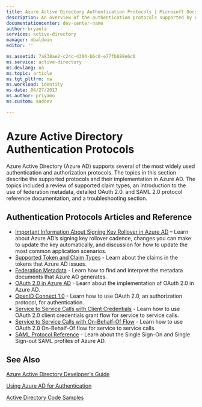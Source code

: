 ```yaml
---
title: Azure Active Directory Authentication Protocols | Microsoft Docs
description: An overview of the authentication protocols supported by Azure Active Directory (AD)
documentationcenter: dev-center-name
author: bryanla
services: active-directory
manager: mbaldwin
editor: ''

ms.assetid: 7a838ae2-c24c-4304-b6c0-e77fb888e6c0
ms.service: active-directory
ms.devlang: na
ms.topic: article
ms.tgt_pltfrm: na
ms.workload: identity
ms.date: 04/27/2017
ms.author: priyamo
ms.custom: aaddev

---
```

# Azure Active Directory Authentication Protocols
Azure Active Directory (Azure AD) supports several of the most widely used authentication and authorization protocols. The topics in this section describe the supported protocols and their implementation in Azure AD. The topics included a review of supported claim types, an introduction to the use of federation metadata, detailed OAuth 2.0. and SAML 2.0 protocol reference documentation, and a troubleshooting section.

## Authentication Protocols Articles and Reference
* [Important Information About Signing Key Rollover in Azure AD](active-directory-signing-key-rollover.md) – Learn about Azure AD’s signing key rollover cadence, changes you can make to update the key automatically, and discussion for how to update the most common application scenarios.
* [Supported Token and Claim Types](active-directory-token-and-claims.md) - Learn about the claims in the tokens that Azure AD issues.
* [Federation Metadata](active-directory-federation-metadata.md) - Learn how to find and interpret the metadata documents that Azure AD generates.
* [OAuth 2.0 in Azure AD](active-directory-protocols-oauth-code.md) - Learn about the implementation of OAuth 2.0 in Azure AD.
* [OpenID Connect 1.0](active-directory-protocols-openid-connect-code.md) - Learn how to use OAuth 2.0, an authorization protocol, for authentication.
* [Service to Service Calls with Client Credentials](active-directory-protocols-oauth-service-to-service.md) - Learn how to use OAuth 2.0 client credentials grant flow for service to service calls.
* [Service to Service Calls with On-Behalf-Of Flow](active-directory-protocols-oauth-on-behalf-of.md) - Learn how to use OAuth 2.0 On-Behalf-Of flow for service to service calls.
* [SAML Protocol Reference](active-directory-saml-protocol-reference.md) - Learn about the Single Sign-On and Single Sign-out SAML profiles of Azure AD.

## See Also
[Azure Active Directory Developer's Guide](active-directory-developers-guide.md)

[Using Azure AD for Authentication](../../app-service-web/web-sites-authentication-authorization.md)

[Active Directory Code Samples](active-directory-code-samples.md)
